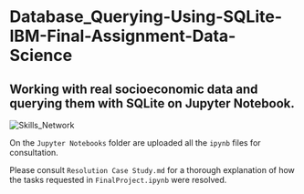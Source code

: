 # Database_Querying-Using-SQLite-IBM-Final-Assignment-Data-Science  

## Working with real socioeconomic data and querying them with SQLite on Jupyter Notebook.  

![Skills_Network](https://cf-courses-data.s3.us.cloud-object-storage.appdomain.cloud/IBMSkillsNetwork-PY0221EN-Coursera/images/image.png)  

On the `Jupyter Notebooks` folder are uploaded all the `ipynb` files for consultation.  

Please consult `Resolution Case Study.md` for a thorough explanation of how the tasks requested in `FinalProject.ipynb` were resolved. 
